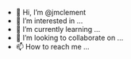 - 👋 Hi, I’m @jmclement
- 👀 I’m interested in ...
- 🌱 I’m currently learning ...
- 💞️ I’m looking to collaborate on ...
- 📫 How to reach me ...

<!---
jmclement/jmclement is a ✨ special ✨ repository because its `README.md` (this file) appears on your GitHub profile.
You can click the Preview link to take a look at your changes.
--->

